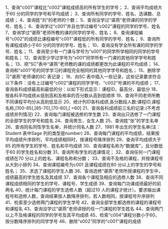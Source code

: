 1、查询“c001”课程比“c002”课程成绩高的所有学生的学号；
2、查询平均成绩大于60 分的同学的学号和平均成绩；
3、查询所有同学的学号、姓名、选课数、总成绩；
4、查询姓“刘”的老师的个数；
5、查询没学过“谌燕”老师课的同学的学号、姓名；
6、查询学过“c001”并且也学过编号“c002”课程的同学的学号、姓名
7、查询学过“谌燕”老师所教的课的同学的学号、姓名；
8、查询课程编号“c002”的成绩比课程编号“c001”课程低的所有同学的学号、姓名；
9、查询所有课程成绩小于60 分的同学的学号、姓名；
10、查询没有学全所有课的同学的学号、姓名；
11、查询至少有一门课与学号为“s001”的同学所学相同的同学的学号和姓名；
12、查询至少学过学号为“s001”同学所有一门课的其他同学学号和姓名；
13、把“SC”表中“谌燕”老师教的课的成绩都更改为此课程的平均成绩；
14、查询和“s001”号的同学学习的课程完全相同的其他同学学号和姓名；
15、删除学习“谌燕”老师课的SC 表记录；
16、向SC 表中插入一些记录，这些记录要求符合以下条件：没有上过编号“c002”课程的同学学号、“c002”号课的平均成绩；
17、查询各科成绩最高和最低的分：以如下形式显示：课程ID，最高分，最低分
18、按各科平均成绩从低到高和及格率的百分数从高到低顺序
19、查询不同老师所教不同课程平均分从高到低显示
20、统计列印各科成绩,各分数段人数:课程ID,课程名称,[100-85],[85-70],[70-60],[ <60]
21、查询各科成绩前三名的记录:(不考虑成绩并列情况)
22、查询每门课程被选修的学生数
23、查询出只选修了一门课程的全部学生的学号和姓名
24、查询男生、女生人数
25、查询姓“张”的学生名单
26、查询同名同性学生名单，并统计同名人数
27、1981 年出生的学生名单(注：Student 表中Sage 列的类型是number)
28、查询每门课程的平均成绩，结果按平均成绩升序排列，平均成绩相同时，按课程号降序排列
29、查询平均成绩大于85 的所有学生的学号、姓名和平均成绩
30、查询课程名称为“数据库”，且分数低于60 的学生姓名和分数
31、查询所有学生的选课情况；
32、查询任何一门课程成绩在70 分以上的姓名、课程名称和分数；
33、查询不及格的课程，并按课程号从大到小排列
34、查询课程编号为c001 且课程成绩在80 分以上的学生的学号和姓名；
35、求选了课程的学生人数
36、查询选修“谌燕”老师所授课程的学生中，成绩最高的学生姓名及其成绩
37、查询各个课程及相应的选修人数
38、查询不同课程成绩相同的学生的学号、课程号、学生成绩
39、查询每门功课成绩最好的前两名
40、统计每门课程的学生选修人数（超过10 人的课程才统计）。要求输出课程号和选修人数，查询结果按人数降序排列，若人数相同，按课程号升序排列
41、检索至少选修两门课程的学生学号
42、查询全部学生都选修的课程的课程号和课程名
43、查询没学过“谌燕”老师讲授的任一门课程的学生姓名
44、查询两门以上不及格课程的同学的学号及其平均成绩
45、检索“c004”课程分数小于60，按分数降序排列的同学学号
46、删除“s002”同学的“c001”课程的成绩